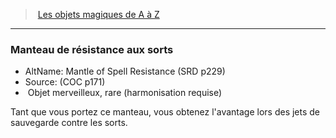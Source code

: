 ﻿---
!MagicItem
Type: Objet merveilleux
Rarity: rare
Attunement: harmonisation requise
Id: magicitems_az_hd.md#manteau-de-résistance-aux-sorts
ParentLink: magicitems_az_hd.md#les-objets-magiques-de-a-à-z
Name: Manteau de résistance aux sorts
ParentName: Les objets magiques de A à Z
NameLevel: 3
AltName: Mantle of Spell Resistance (SRD p229)
Source: (COC p171)
Attributes: {}
AttributesDictionary: >+
  {}

---
> [Les objets magiques de A à Z](hd_magicitems_az_les_objets_magiques_de_a_a_z.md)

---

### Manteau de résistance aux sorts

- AltName: Mantle of Spell Resistance (SRD p229)
- Source: (COC p171)
-  Objet merveilleux, rare (harmonisation requise)

Tant que vous portez ce manteau, vous obtenez l'avantage lors des jets de sauvegarde contre les sorts.

